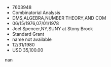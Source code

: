 
* 7603948
* Combinatorial Analysis
* DMS,ALGEBRA,NUMBER THEORY,AND COM
* 06/15/1976,07/01/1978
* Joel Spencer,NY,SUNY at Stony Brook
* Standard Grant
*   name not available
* 12/31/1980
* USD 35,100.00

nan
